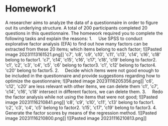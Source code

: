 # Homework1

A researcher aims to analyze the data of a questionnaire in order to figure out its underlying structure. A total of 200 participants completed 20 questions in this questionnaire. The homework required you to complete the following tasks and explain the reasons:
1.     Use SPSS to conduct explorative factor analysis (EFA) to find out how many factors can be extracted from these 20 items; which items belong to each factor;
![[Pasted image 20231113161521.png]]
'c7', ‘c8’, 'c9', 'c10', 'c11', 'c13', 'c14', 'c16', 'c18' belong to factor1.
'c7', ‘c14’, 'c15', 'c16', 'c17', 'c18', 'c19' belong to factor2.
'c1', ‘c2’, 'c3', 'c4', 'c5', 'c6' belong to factor3.
'c1', ‘c12’ belong to factor4.
'c20' belong to factor5.
2.     Decide which items were not good enough to be included in the questionnaire and provide suggestions regarding how to optimize the questionnaire;
![[Pasted image 20231116205356.png]]
'c6', 'c12', 'c20' are less relevant with other items, we can delete them
'c1', 'c7', 'c14', 'c16', 'c18'  intersect in different factors, we can delete them.
3.     Redo the factor analysis while not using the items that were not good;
![[Pasted image 20231116210841.png]]
‘c8’, 'c9', 'c10', 'c11', 'c13' belong to factor1.
‘c2’, 'c3', 'c4', 'c5' belong to factor2.
‘c15', 'c17', 'c19' belong to factor3.
4.     Generate the factor scores by means of the regression method.
![[Pasted image 20231116210800.png]]
![[Pasted image 20231116210813.png]]